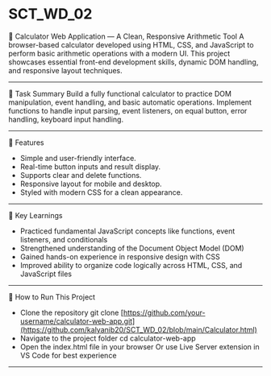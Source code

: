 # SCT_WD_02
🧮  Calculator Web Application — 
A Clean, Responsive Arithmetic Tool
A browser-based calculator developed using HTML, CSS, and JavaScript to perform basic arithmetic operations with a modern UI. 
This project showcases essential front-end development skills, dynamic DOM handling, and responsive layout techniques.


-----

🧮  Task Summary
Build a fully functional calculator to practice DOM manipulation, event handling, and basic automatic operations.
Implement functions to handle input parsing, event listeners, on equal button, error handling, keyboard input handling.

-----

🎯  Features
- Simple and user-friendly interface.
- Real-time button inputs and result display.
- Supports clear and delete functions.
- Responsive layout for mobile and desktop.
- Styled with modern CSS for a clean appearance.

-----

🧠  Key Learnings
- Practiced fundamental JavaScript concepts like functions, event listeners, and conditionals
- Strengthened understanding of the Document Object Model (DOM)
- Gained hands-on experience in responsive design with CSS
- Improved ability to organize code logically across HTML, CSS, and JavaScript files

-----

🚀 How to Run This Project
- Clone the repository
git clone [https://github.com/your-username/calculator-web-app.git](https://github.com/kalyanib20/SCT_WD_02/blob/main/Calculator.html)
- Navigate to the project folder
cd calculator-web-app
- Open the index.html file in your browser
Or use Live Server extension in VS Code for best experience
-----



